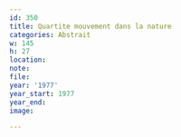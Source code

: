 ```yaml
---
id: 350
title: Quartite mouvement dans la nature
categories: Abstrait
w: 145
h: 27
location:
note:
file:
year: '1977'
year_start: 1977
year_end:
image:

---
```


